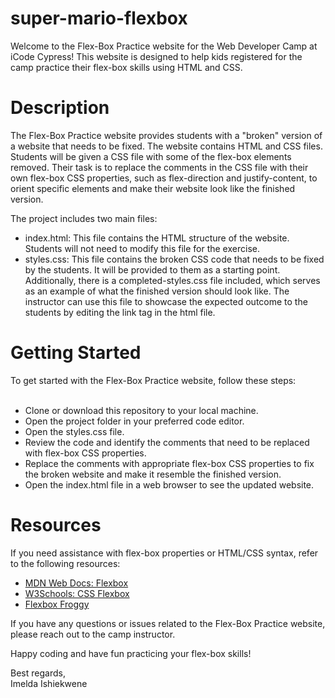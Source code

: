 # super-mario-flexbox

Welcome to the Flex-Box Practice website for the Web Developer Camp at iCode Cypress! This website is designed to help kids registered for the camp practice their flex-box skills using HTML and CSS.

<h1> Description </h1>

The Flex-Box Practice website provides students with a "broken" version of a website that needs to be fixed. The website contains HTML and CSS files. Students will be given a CSS file with some of the flex-box elements removed. Their task is to replace the comments in the CSS file with their own flex-box CSS properties, such as flex-direction and justify-content, to orient specific elements and make their website look like the finished version.

The project includes two main files:

<ul>
  <li>index.html: This file contains the HTML structure of the website. Students will not need to modify this file for the exercise.</li>
  <li>styles.css: This file contains the broken CSS code that needs to be fixed by the students. It will be provided to them as a starting point.
  Additionally, there is a completed-styles.css file included, which serves as an example of what the finished version should look like. The instructor can use this file to showcase     the expected outcome to the students by editing the link tag in the html file.</li>
</ul>

<h1> Getting Started </h1>
To get started with the Flex-Box Practice website, follow these steps:
<br>
<br>
<ul>
  <li>Clone or download this repository to your local machine.</li>
  <li>Open the project folder in your preferred code editor.</li>
  <li>Open the styles.css file.</li>
  <li>Review the code and identify the comments that need to be replaced with flex-box CSS properties.</li>
  <li>Replace the comments with appropriate flex-box CSS properties to fix the broken website and make it resemble the finished version.</li>
  <li>Open the index.html file in a web browser to see the updated website.</li>
</ul>

<h1> Resources </h1>
If you need assistance with flex-box properties or HTML/CSS syntax, refer to the following resources:
<ul>
  <a href="https://developer.mozilla.org/en-US/docs/Learn/CSS/CSS_layout/Flexbox"><li>MDN Web Docs: Flexbox</li></a>
  <a href="https://www.w3schools.com/css/css3_flexbox.asp"><li>W3Schools: CSS Flexbox</li></a>
  <a href="https://flexboxfroggy.com/"><li>Flexbox Froggy</li></a>
</ul>

If you have any questions or issues related to the Flex-Box Practice website, please reach out to the camp instructor.

Happy coding and have fun practicing your flex-box skills!

Best regards,<br>Imelda Ishiekwene

